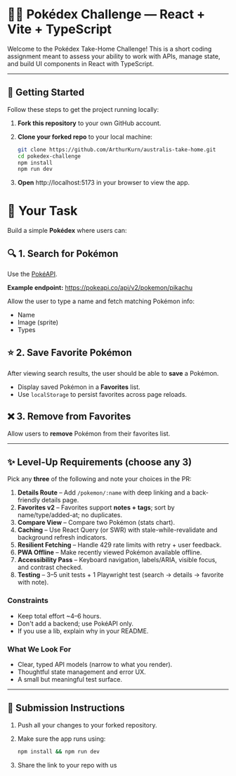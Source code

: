 # 🐱‍🏍 Pokédex Challenge — React + Vite + TypeScript

Welcome to the Pokédex Take-Home Challenge! This is a short coding assignment meant to assess your ability to work with APIs, manage state, and build UI components in React with TypeScript.

---

## 🚀 Getting Started

Follow these steps to get the project running locally:

1. **Fork this repository** to your own GitHub account.
2. **Clone your forked repo** to your local machine:

   ```bash
   git clone https://github.com/ArthurKurn/australis-take-home.git
   cd pokedex-challenge
   npm install
   npm run dev

   ```

3. **Open** http://localhost:5173 in your browser to view the app.

# 🎯 Your Task

Build a simple **Pokédex** where users can:

## 🔍 1. Search for Pokémon

Use the [PokéAPI](https://pokeapi.co/).

**Example endpoint:**
https://pokeapi.co/api/v2/pokemon/pikachu

Allow the user to type a name and fetch matching Pokémon info:

- Name
- Image (sprite)
- Types

## ⭐ 2. Save Favorite Pokémon

After viewing search results, the user should be able to **save** a Pokémon.

- Display saved Pokémon in a **Favorites** list.
- Use `localStorage` to persist favorites across page reloads.

## ❌ 3. Remove from Favorites

Allow users to **remove** Pokémon from their favorites list.

---

## ✨ Level-Up Requirements (choose any 3)

Pick any **three** of the following and note your choices in the PR:

1) **Details Route** – Add `/pokemon/:name` with deep linking and a back-friendly details page.
2) **Favorites v2** – Favorites support **notes + tags**; sort by name/type/added-at; no duplicates.
3) **Compare View** – Compare two Pokémon (stats chart).
4) **Caching** – Use React Query (or SWR) with stale-while-revalidate and background refresh indicators.
5) **Resilient Fetching** – Handle 429 rate limits with retry + user feedback.
6) **PWA Offline** – Make recently viewed Pokémon available offline.
7) **Accessibility Pass** – Keyboard navigation, labels/ARIA, visible focus, and contrast checked.
8) **Testing** – 3–5 unit tests + 1 Playwright test (search → details → favorite with note).

### Constraints
- Keep total effort ~4–6 hours.
- Don't add a backend; use PokéAPI only.
- If you use a lib, explain why in your README.

### What We Look For
- Clear, typed API models (narrow to what you render).
- Thoughtful state management and error UX.
- A small but meaningful test surface.

---

## 📝 Submission Instructions

1. Push all your changes to your forked repository.
2. Make sure the app runs using:

   ```bash
   npm install && npm run dev

   ```

3. Share the link to your repo with us
